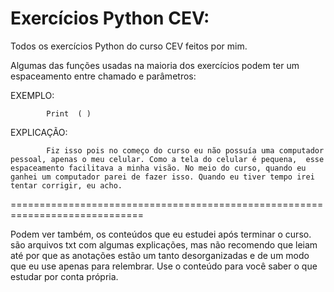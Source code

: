 # Exercícios Python CEV:
 
Todos os exercícios Python do curso CEV feitos por mim. 

Algumas das funções usadas na maioria dos exercícios podem ter um espaceamento entre chamado e parâmetros:

EXEMPLO:

            Print  ( )


EXPLICAÇÃO:

            Fiz isso pois no começo do curso eu não possuía uma computador pessoal, apenas o meu celular. Como a tela do celular é pequena,  esse espaceamento facilitava a minha visão. No meio do curso, quando eu ganhei um computador parei de fazer isso. Quando eu tiver tempo irei tentar corrigir, eu acho.


=============================================================================


Podem ver também, os conteúdos que eu estudei após terminar o curso. são arquivos txt com algumas explicações,  mas não recomendo que leiam até por que as anotações estão um tanto desorganizadas e de um modo que eu use apenas para relembrar. Use o conteúdo para você saber o que estudar por conta própria.
